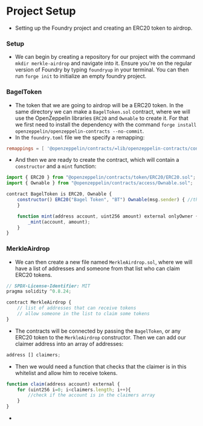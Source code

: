 # Project Setup
- Setting up the Foundry project and creating an ERC20 token to airdrop.

### Setup
- We can begin by creating a repository for our project with the command `mkdir merkle-airdrop` and navigate into it. Ensure you're on the regular version of Foundry by typing `foundryup` in your terminal. You can then run `forge init` to initialize an empty foundry project.

### BagelToken
- The token that we are going to airdrop will be a ERC20 token. In the same directory we can make a `BagelToken.sol` contract, where we will use the OpenZeppelin libraries `ERC20` and `Ownable` to create it. For that we first need to install the dependency with the command `forge install openzeppelin/openzeppelin-contracts --no-commit`.
- In the `foundry.toml` file we the specify a remapping:

```toml
remappings = [ '@openzeppelin/contracts/=lib/openzeppelin-contracts/contracts/']
```

- And then we are ready to create the contract, which will contain a `constructor` and a `mint` function:

```js
import { ERC20 } from "@openzeppelin/contracts/token/ERC20/ERC20.sol";
import { Ownable } from "@openzeppelin/contracts/access/Ownable.sol";

contract BagelToken is ERC20, Ownable {
    constructor() ERC20("Bagel Token", "BT") Ownable(msg.sender) { //the deployer is the owner of the contract
    }

    function mint(address account, uint256 amount) external onlyOwner {
        _mint(account, amount);
    }
}
```

### MerkleAirdrop
- We can then create a new file named `MerkleAirdrop.sol`, where we will have a list of addresses and someone from that list who can claim ERC20 tokens.

```js
// SPDX-License-Identifier: MIT
pragma solidity ^0.8.24;

contract MerkleAirdrop {
    // list of addresses that can receive tokens
    // allow someone in the list to claim some tokens
}
```

- The contracts will be connected by passing the `BagelToken`, or any ERC20 token to the `MerkleAirdrop` constructor. Then we can add our claimer address into an array of addresses:

```js
address [] claimers;
```

- Then we would need a function that checks that the claimer is in this whitelist and allow him to receive tokens.

```js
function claim(address account) external {
    for (uint256 i=0; i<claimers.length; i++){
        //check if the account is in the claimers array
    }
}
```

- 